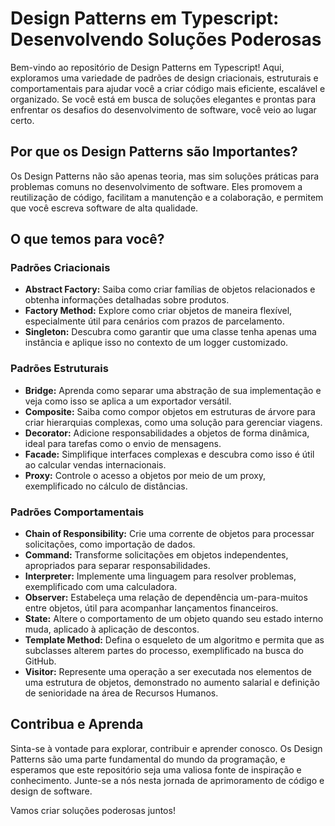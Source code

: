 # Design Patterns em Typescript: Desenvolvendo Soluções Poderosas

Bem-vindo ao repositório de Design Patterns em Typescript! Aqui, exploramos uma variedade de padrões de design criacionais, estruturais e comportamentais para ajudar você a criar código mais eficiente, escalável e organizado. Se você está em busca de soluções elegantes e prontas para enfrentar os desafios do desenvolvimento de software, você veio ao lugar certo.

## Por que os Design Patterns são Importantes?

Os Design Patterns não são apenas teoria, mas sim soluções práticas para problemas comuns no desenvolvimento de software. Eles promovem a reutilização de código, facilitam a manutenção e a colaboração, e permitem que você escreva software de alta qualidade.

## O que temos para você?

### **Padrões Criacionais**

- **Abstract Factory:** Saiba como criar famílias de objetos relacionados e obtenha informações detalhadas sobre produtos.
- **Factory Method:** Explore como criar objetos de maneira flexível, especialmente útil para cenários com prazos de parcelamento.
- **Singleton:** Descubra como garantir que uma classe tenha apenas uma instância e aplique isso no contexto de um logger customizado.

### **Padrões Estruturais**

- **Bridge:** Aprenda como separar uma abstração de sua implementação e veja como isso se aplica a um exportador versátil.
- **Composite:** Saiba como compor objetos em estruturas de árvore para criar hierarquias complexas, como uma solução para gerenciar viagens.
- **Decorator:** Adicione responsabilidades a objetos de forma dinâmica, ideal para tarefas como o envio de mensagens.
- **Facade:** Simplifique interfaces complexas e descubra como isso é útil ao calcular vendas internacionais.
- **Proxy:** Controle o acesso a objetos por meio de um proxy, exemplificado no cálculo de distâncias.

### **Padrões Comportamentais**

- **Chain of Responsibility:** Crie uma corrente de objetos para processar solicitações, como importação de dados.
- **Command:** Transforme solicitações em objetos independentes, apropriados para separar responsabilidades.
- **Interpreter:** Implemente uma linguagem para resolver problemas, exemplificado com uma calculadora.
- **Observer:** Estabeleça uma relação de dependência um-para-muitos entre objetos, útil para acompanhar lançamentos financeiros.
- **State:** Altere o comportamento de um objeto quando seu estado interno muda, aplicado à aplicação de descontos.
- **Template Method:** Defina o esqueleto de um algoritmo e permita que as subclasses alterem partes do processo, exemplificado na busca do GitHub.
- **Visitor:** Represente uma operação a ser executada nos elementos de uma estrutura de objetos, demonstrado no aumento salarial e definição de senioridade na área de Recursos Humanos.

## Contribua e Aprenda

Sinta-se à vontade para explorar, contribuir e aprender conosco. Os Design Patterns são uma parte fundamental do mundo da programação, e esperamos que este repositório seja uma valiosa fonte de inspiração e conhecimento. Junte-se a nós nesta jornada de aprimoramento de código e design de software.

Vamos criar soluções poderosas juntos!
